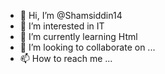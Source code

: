 - 👋 Hi, I’m @Shamsiddin14
- 👀 I’m interested in IT
- 🌱 I’m currently learning Html 
- 💞️ I’m looking to collaborate on ...
- 📫 How to reach me ...

<!---
Shamsiddin14/Shamsiddin14 is a ✨ special ✨ repository because its `README.md` (this file) appears on your GitHub profile.
You can click the Preview link to take a look at your changes.
--->
